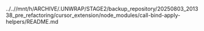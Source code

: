 ../..//mnt/h/ARCHIVE/.UNWRAP/STAGE2/backup_repository/20250803_201338_pre_refactoring/cursor_extension/node_modules/call-bind-apply-helpers/README.md